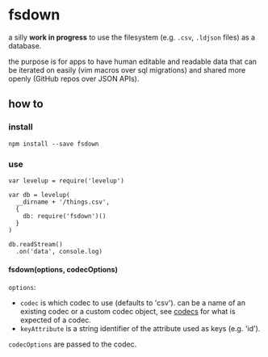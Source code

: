 # fsdown

a silly **work in progress** to use the filesystem (e.g. `.csv`, `.ldjson` files) as a database.

the purpose is for apps to have human editable and readable data that can be iterated on easily (vim macros over sql migrations) and shared more openly (GitHub repos over JSON APIs).

## how to

### install

```
npm install --save fsdown
```

### use

```
var levelup = require('levelup')

var db = levelup(
  __dirname + '/things.csv',
  {
    db: require('fsdown')()
  }
)

db.readStream()
  .on('data', console.log)
```

#### fsdown(options, codecOptions)

`options`:

- `codec` is which codec to use (defaults to 'csv'). can be a name of an existing codec or a custom codec object, see [codecs](./codecs) for what is expected of a codec.
- `keyAttribute` is a string identifier of the attribute used as keys (e.g. 'id').

`codecOptions` are passed to the codec.
